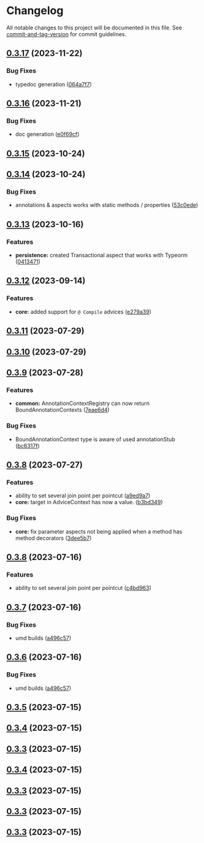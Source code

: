 # Changelog

All notable changes to this project will be documented in this file. See [commit-and-tag-version](https://github.com/absolute-version/commit-and-tag-version) for commit guidelines.

## [0.3.17](https://github.com/NicolasThierion/aspectjs/compare/v0.3.16...v0.3.17) (2023-11-22)

### Bug Fixes

- typedoc generation ([064a7f7](https://github.com/NicolasThierion/aspectjs/commit/064a7f7ddfa2f137588681b70a98e6b1c7899a7e))

## [0.3.16](https://github.com/NicolasThierion/aspectjs/compare/v0.3.15...v0.3.16) (2023-11-21)

### Bug Fixes

- doc generation ([e0f69cf](https://github.com/NicolasThierion/aspectjs/commit/e0f69cfd7fb4334af688574ab59ff972930aebc1))

## [0.3.15](https://github.com/NicolasThierion/aspectjs/compare/v0.3.14...v0.3.15) (2023-10-24)

## [0.3.14](https://github.com/NicolasThierion/aspectjs/compare/v0.3.13...v0.3.14) (2023-10-24)

### Bug Fixes

- annotations & aspects works with static methods / properties ([53c0ede](https://github.com/NicolasThierion/aspectjs/commit/53c0ede2ceb0a72b0c76aae4cb5aef2dfde226e0))

## [0.3.13](https://github.com/NicolasThierion/aspectjs/compare/v0.3.12...v0.3.13) (2023-10-16)

### Features

- **persistence:** created Transactional aspect that works with Typeorm ([0413471](https://github.com/NicolasThierion/aspectjs/commit/04134718f487f72ec4b4fc3ab3c727a361f8bac5))

## [0.3.12](https://github.com/NicolasThierion/aspectjs/compare/v0.3.11...v0.3.12) (2023-09-14)

### Features

- **core:** added support for `@ Compile` advices ([e279a39](https://github.com/NicolasThierion/aspectjs/commit/e279a39b65b34e6742c521451666e8dabb818fa5))

## [0.3.11](https://github.com/NicolasThierion/aspectjs/compare/v0.3.10...v0.3.11) (2023-07-29)

## [0.3.10](https://github.com/NicolasThierion/aspectjs/compare/v0.3.9...v0.3.10) (2023-07-29)

## [0.3.9](https://github.com/NicolasThierion/aspectjs/compare/v0.3.8...v0.3.9) (2023-07-28)

### Features

- **common:** AnnotationContextRegistry can now return BoundAnnotationContexts ([7eae6d4](https://github.com/NicolasThierion/aspectjs/commit/7eae6d482237772adf48b59c3bddc7b3371de95d))

### Bug Fixes

- BoundAnnotationContext type is aware of used annotationStub ([bc6317f](https://github.com/NicolasThierion/aspectjs/commit/bc6317fde1ed4de2a472660ff876e3d3936aa1b0))

## [0.3.8](https://github.com/NicolasThierion/aspectjs/compare/v0.3.7...v0.3.8) (2023-07-27)

### Features

- ability to set several join point per pointcut ([a9ed9a7](https://github.com/NicolasThierion/aspectjs/commit/a9ed9a7df242ba77ba05d60e89e2e03c6d2051fc))
- **core:** target in AdviceContext has now a value. ([b3bd349](https://github.com/NicolasThierion/aspectjs/commit/b3bd349d4bfde7166f8c0310a185f72aa84c8709))

### Bug Fixes

- **core:** fix parameter aspects not being applied when a method has method decorators ([3dee5b7](https://github.com/NicolasThierion/aspectjs/commit/3dee5b7ec0e6de8a59311e8d95c94a4927294ae1))

## [0.3.8](https://github.com/NicolasThierion/aspectjs/compare/v0.3.7...v0.3.8) (2023-07-16)

### Features

- ability to set several join point per pointcut ([c4bd963](https://github.com/NicolasThierion/aspectjs/commit/c4bd963cd0158bdcbc6ddcb235f7d1cde68635b0))

## [0.3.7](https://github.com/NicolasThierion/aspectjs/compare/v0.3.5...v0.3.7) (2023-07-16)

### Bug Fixes

- umd builds ([a496c57](https://github.com/NicolasThierion/aspectjs/commit/a496c57545423144c094df05e6555b30a3893d26))

## [0.3.6](https://github.com/NicolasThierion/aspectjs/compare/v0.3.5...v0.3.6) (2023-07-16)

### Bug Fixes

- umd builds ([a496c57](https://github.com/NicolasThierion/aspectjs/commit/a496c57545423144c094df05e6555b30a3893d26))

## [0.3.5](https://github.com/NicolasThierion/aspectjs/compare/v0.3.4...v0.3.5) (2023-07-15)

## [0.3.4](https://github.com/NicolasThierion/aspectjs/compare/v0.3.3...v0.3.4) (2023-07-15)

## [0.3.3](https://github.com/NicolasThierion/aspectjs/compare/v0.3.2...v0.3.3) (2023-07-15)

## [0.3.4](https://github.com/NicolasThierion/aspectjs/compare/v0.3.2...v0.3.4) (2023-07-15)

## [0.3.3](https://github.com/NicolasThierion/aspectjs/compare/v0.3.2...v0.3.3) (2023-07-15)

## [0.3.3](https://github.com/NicolasThierion/aspectjs/compare/v0.3.2...v0.3.3) (2023-07-15)

## [0.3.3](https://github.com/NicolasThierion/aspectjs/compare/v0.3.2...v0.3.3) (2023-07-15)
